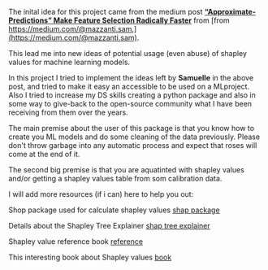 The inital idea for this project came from the medium post [**“Approximate-Predictions” Make Feature Selection Radically Faster**](https://medium.com/towards-data-science/approximate-predictions-make-feature-selection-radically-faster-0f9664877687) from [from https://medium.com/@mazzanti.sam.](https://medium.com/@mazzanti.sam).

This lead me into new ideas of potential usage (even abuse) of shapley values for machine learning models.

In this project I tried to implement the ideas left by **Samuelle** in the above post, and tried to make it easy an accessible to be used on a MLproject. Also I tried to increase my DS skills creating a python package and also in some way to give-back to the open-source community what I have been receiving from them over the years.

The main premise about the user of this package is that you know how to create you ML models and do some cleaning of the data previously.
Please don't throw garbage into any automatic process and expect that roses will come at the end of it.

The second big premise is that you are aquatinted  with shapley values and/or getting a shapley values table from som calibration data.

I will add more resources (if i can) here to help you out:

Shop package used for calculate shapley values [shap package](https://shap.readthedocs.io/en/latest/)

Details about the Shapley Tree Explainer [shap tree explainer](https://shap.readthedocs.io/en/latest/example_notebooks/tabular_examples/tree_based_models/Census%20income%20classification%20with%20LightGBM.html)


Shapley value reference book [reference](https://christophm.github.io/interpretable-ml-book/shapley.html)

This interesting book about Shapley values [book](https://christophmolnar.com/books/shap/)
